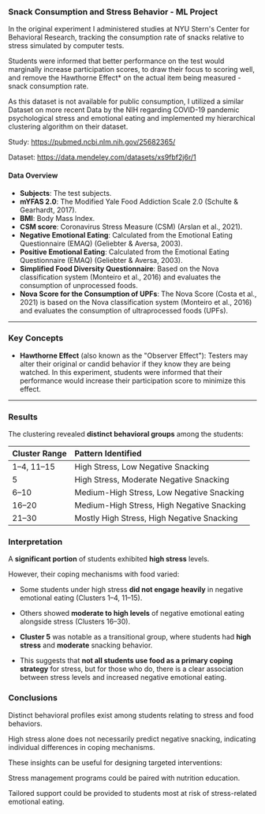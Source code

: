 ### Snack Consumption and Stress Behavior - ML Project

In the original experiment I administered studies at NYU Stern's Center for Behavioral Research, tracking the consumption rate of snacks relative to stress simulated by computer tests.

Students were informed that better performance on the test would marginally increase participation scores, to draw their focus to scoring well, and remove the Hawthorne Effect* on the actual item being measured - snack consumption rate.

As this dataset is not available for public consumption, I utilized a similar Dataset on more recent Data by the NIH regarding COVID-19 pandemic psychological stress and emotional eating and implemented my hierarchical clustering algorithm on their dataset.

Study: https://pubmed.ncbi.nlm.nih.gov/25682365/

Dataset: https://data.mendeley.com/datasets/xs9fbf2j6r/1

#### Data Overview

- **Subjects**: The test subjects.
- **mYFAS 2.0**: The Modified Yale Food Addiction Scale 2.0 (Schulte & Gearhardt, 2017).
- **BMI**: Body Mass Index.
- **CSM score**: Coronavirus Stress Measure (CSM) (Arslan et al., 2021).
- **Negative Emotional Eating**: Calculated from the Emotional Eating Questionnaire (EMAQ) (Geliebter & Aversa, 2003).
- **Positive Emotional Eating**: Calculated from the Emotional Eating Questionnaire (EMAQ) (Geliebter & Aversa, 2003).
- **Simplified Food Diversity Questionnaire**: Based on the Nova classification system (Monteiro et al., 2016) and evaluates the consumption of unprocessed foods.
- **Nova Score for the Consumption of UPFs**: The Nova Score (Costa et al., 2021) is based on the Nova classification system (Monteiro et al., 2016) and evaluates the consumption of ultraprocessed foods (UPFs).

---

### Key Concepts

- **Hawthorne Effect** (also known as the "Observer Effect"): Testers may alter their original or candid behavior if they know they are being watched. In this experiment, students were informed that their performance would increase their participation score to minimize this effect.

---
### Results
The clustering revealed **distinct behavioral groups** among the students:

| Cluster Range  | Pattern Identified                         |
|:---------------|:-------------------------------------------|
| 1–4, 11–15     | High Stress, Low Negative Snacking         |
| 5              | High Stress, Moderate Negative Snacking    |
| 6–10           | Medium-High Stress, Low Negative Snacking  |
| 16–20          | Medium-High Stress, High Negative Snacking |
| 21–30          | Mostly High Stress, High Negative Snacking |

### Interpretation
A **significant portion** of students exhibited **high stress** levels.

However, their coping mechanisms with food varied:

- Some students under high stress **did not engage heavily** in negative emotional eating (Clusters 1–4, 11–15).

- Others showed **moderate to high levels** of negative emotional eating alongside stress (Clusters 16–30).

- **Cluster 5** was notable as a transitional group, where students had **high stress** and **moderate** snacking behavior.

- This suggests that **not all students use food as a primary coping strategy** for stress, but for those who do, there is a clear association between stress levels and increased negative emotional eating.

### Conclusions
Distinct behavioral profiles exist among students relating to stress and food behaviors.

High stress alone does not necessarily predict negative snacking, indicating individual differences in coping mechanisms.

These insights can be useful for designing targeted interventions:

Stress management programs could be paired with nutrition education.

Tailored support could be provided to students most at risk of stress-related emotional eating.

